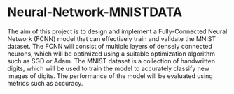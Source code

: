 # Neural-Network-MNISTDATA
The aim of this project is to design and implement a Fully-Connected Neural Network (FCNN) model that can effectively train and validate the MNIST dataset. 
The FCNN will consist of multiple layers of densely connected neurons, which will be optimized using a suitable optimization algorithm such as SGD or Adam. 
The MNIST dataset is a collection of handwritten digits, which will be used to train the model to accurately classify new images of digits. 
The performance of the model will be evaluated using metrics such as accuracy.
